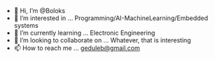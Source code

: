 - 👋 Hi, I’m @Boloks
- 👀 I’m interested in ... Programming/AI-MachineLearning/Embedded systems
- 🌱 I’m currently learning ... Electronic Engineering
- 💞️ I’m looking to collaborate on ... Whatever, that is interesting 
- 📫 How to reach me ... geduleb@gmail.com

<!---
Boloks/Boloks is a ✨ special ✨ repository because its `README.md` (this file) appears on your GitHub profile.
You can click the Preview link to take a look at your changes.
--->
